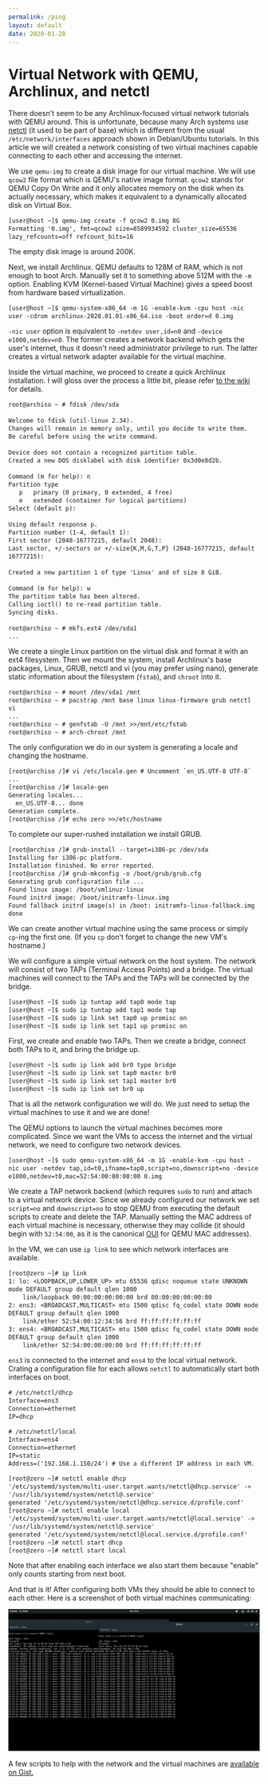 ```yaml
---
permalink: /ping
layout: default
date: 2020-01-28
---
```


# Virtual Network with QEMU, Archlinux, and netctl

There doesn't seem to be any Archlinux-focused virtual network tutorials with QEMU around. This is unfortunate, because many Arch systems use [netctl][1] (it used to be part of base) which is different from the usual `/etc/network/interfaces` approach shown in Debian/Ubuntu tutorials. In this article we will created a network consisting of two virtual machines capable connecting to each other and accessing the internet.

We use `qemu-img` to create a disk image for our virtual machine. We will use `qcow2` file format which is QEMU's native image format. `qcow2` stands for QEMU Copy On Write and it only allocates memory on the disk when its actually necessary, which makes it equivalent to a dynamically allocated disk on Virtual Box.

    [user@host ~]$ qemu-img create -f qcow2 0.img 8G
    Formatting '0.img', fmt=qcow2 size=8589934592 cluster_size=65536 lazy_refcounts=off refcount_bits=16

The empty disk image is around 200K.

Next, we install Archlinux. QEMU defaults to 128M of RAM, which is not enough to boot Arch. Manually set it to something above 512M with the `-m` option. Enabling KVM (Kernel-based Virtual Machine) gives a speed boost from hardware based virtualization.

    [user@host ~]$ qemu-system-x86_64 -m 1G -enable-kvm -cpu host -nic user -cdrom archlinux-2020.01.01-x86_64.iso -boot order=d 0.img

`-nic user` option is equivalent to `-netdev user,id=n0` and `-device e1000,netdev=n0`. The former creates a network backend which gets the user's internet, thus it doesn't need administrator privilege to run. The latter creates a virtual network adapter available for the virtual machine.

Inside the virtual machine, we proceed to create a quick Archlinux installation. I will gloss over the process a little bit, please refer [to the wiki][2] for details.

    root@archiso ~ # fdisk /dev/sda

    Welcome to fdisk (util-linux 2.34).
    Changes will remain in memory only, until you decide to write them.
    Be careful before using the write command.

    Device does not contain a recognized partition table.
    Created a new DOS disklabel with disk identifier 0x3d0e8d2b.

    Command (m for help): n
    Partition type
       p   primary (0 primary, 0 extended, 4 free)
       e   extended (container for logical partitions)
    Select (default p):

    Using default response p.
    Partition number (1-4, default 1):
    First sector (2048-16777215, default 2048):
    Last sector, +/-sectors or +/-size{K,M,G,T,P} (2048-16777215, default 16777215):

    Created a new partition 1 of type 'Linux' and of size 8 GiB.

    Command (m for help): w
    The partition table has been altered.
    Calling ioctl() to re-read partition table.
    Syncing disks.

    root@archiso ~ # mkfs.ext4 /dev/sda1
    ...

We create a single Linux partition on the virtual disk and format it with an ext4 filesystem. Then we mount the system, install Archlinux's base packages, Linux, GRUB, netctl and vi (you may prefer using nano), generate static information about the filesystem (`fstab`), and `chroot` into it.

    root@archiso ~ # mount /dev/sda1 /mnt
    root@archiso ~ # pacstrap /mnt base linux linux-firmware grub netctl vi
    ...
    root@archiso ~ # genfstab -U /mnt >>/mnt/etc/fstab
    root@archiso ~ # arch-chroot /mnt

The only configuration we do in our system is generating a locale and changing the hostname.

    [root@archiso /]# vi /etc/locale.gen # Uncomment `en_US.UTF-8 UTF-8`
    ...
    [root@archiso /]# locale-gen
    Generating locales...
      en_US.UTF-8... done
    Generation complete.
    [root@archiso /]# echo zero >>/etc/hostname

To complete our super-rushed installation we install GRUB.

    [root@archiso /]# grub-install --target=i386-pc /dev/sda
    Installing for i386-pc platform.
    Installation finished. No error reported.
    [root@archiso /]# grub-mkconfig -o /boot/grub/grub.cfg
    Generating grub configuration file ...
    Found linux image: /boot/vmlinuz-linux
    Found initrd image: /boot/initramfs-linux.img
    Found fallback initrd image(s) in /boot: initramfs-linux-fallback.img
    done

We can create another virtual machine using the same process or simply `cp`-ing the first one. (If you `cp` don't forget to change the new VM's hostname.)

We will configure a simple virtual network on the host system. The network will consist of two TAPs (Terminal Access Points) and a bridge. The virtual machines will connect to the TAPs and the TAPs will be connected by the bridge.

    [user@host ~]$ sudo ip tuntap add tap0 mode tap
    [user@host ~]$ sudo ip tuntap add tap1 mode tap
    [user@host ~]$ sudo ip link set tap0 up promisc on
    [user@host ~]$ sudo ip link set tap1 up promisc on

First, we create and enable two TAPs. Then we create a bridge, connect both TAPs to it, and bring the bridge up.

    [user@host ~]$ sudo ip link add br0 type bridge
    [user@host ~]$ sudo ip link set tap0 master br0
    [user@host ~]$ sudo ip link set tap1 master br0
    [user@host ~]$ sudo ip link set br0 up

That is all the network configuration we will do. We just need to setup the virtual machines to use it and we are done!

The QEMU options to launch the virtual machines becomes more complicated. Since we want the VMs to access the internet and the virtual network, we need to configure two network devices.

    [user@host ~]$ sudo qemu-system-x86_64 -m 1G -enable-kvm -cpu host -nic user -netdev tap,id=t0,ifname=tap0,script=no,downscript=no -device e1000,netdev=t0,mac=52:54:00:00:00:00 0.img

We create a TAP network backend (which requires `sudo` to run) and attach to a virtual network device. Since we already configured our network we set `script=no` and `downscript=no` to stop QEMU from executing the default scripts to create and delete the TAP. Manually setting the MAC address of each virtual machine is necessary, otherwise they may collide (it should begin with `52:54:00`, as it is the canonical [OUI][3] for QEMU MAC addresses).

In the VM, we can use `ip link` to see which network interfaces are available.

    [root@zero ~]# ip link
    1: lo: <LOOPBACK,UP,LOWER_UP> mtu 65536 qdisc noqueue state UNKNOWN mode DEFAULT group default qlen 1000
        link/loopback 00:00:00:00:00:00 brd 00:00:00:00:00:00
    2: ens3: <BROADCAST,MULTICAST> mtu 1500 qdisc fq_codel state DOWN mode DEFAULT group default qlen 1000
        link/ether 52:54:00:12:34:56 brd ff:ff:ff:ff:ff:ff
    3: ens4: <BROADCAST,MULTICAST> mtu 1500 qdisc fq_codel state DOWN mode DEFAULT group default qlen 1000
        link/ether 52:54:00:00:00:00 brd ff:ff:ff:ff:ff:ff

`ens3` is connected to the internet and `ens4` to the local virtual network. Crating a configuration file for each allows `netctl` to automatically start both interfaces on boot.

```
# /etc/netctl/dhcp
Interface=ens3
Connection=ethernet
IP=dhcp
```

```
# /etc/netctl/local
Interface=ens4
Connection=ethernet
IP=static
Address=('192.168.1.150/24') # Use a different IP address in each VM.
```

```
[root@zero ~]# netctl enable dhcp
'/etc/systemd/system/multi-user.target.wants/netctl@dhcp.service' -> '/usr/lib/systemd/system/netctl@.service'
generated '/etc/systemd/system/netctl@dhcp.service.d/profile.conf'
[root@zero ~]# netctl enable local
'/etc/systemd/system/multi-user.target.wants/netctl@local.service' -> '/usr/lib/systemd/system/netctl@.service'
generated '/etc/systemd/system/netctl@local.service.d/profile.conf'
[root@zero ~]# netctl start dhcp
[root@zero ~]# netctl start local
```

Note that after enabling each interface we also start them because "enable" only counts starting from next boot.

And that is it! After configuring both VMs they should be able to connect to each other. Here is a screenshot of both virtual machines communicating:

![](/ping.png)

A few scripts to help with the network and the virtual machines are [available on Gist.][4]

[1]: https://wiki.archlinux.org/index.php/Netctl
[2]: https://wiki.archlinux.org/index.php/installation_guide
[3]: https://en.wikipedia.org/wiki/Organizationally_unique_identifier
[4]: https://gist.github.com/pedrominicz/2c47652e7957ae4f19be2b2b77c718d3
